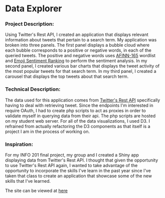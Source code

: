 # Data Explorer

### Project Description: 
Using Twitter's Rest API, I created an application that displays relevant information about 
tweets that pertain to a search term. My application was broken into three panels. The first panel
displays a bubble cloud where each bubble corresponds to a positive or negative words, in each of the queried
tweets. The positive and negative words uses [AFINN-165](http://www2.imm.dtu.dk/pubdb/views/publication_details.php?id=6010) wordlist and 
[Emoji Sentiment Ranking](http://journals.plos.org/plosone/article?id=10.1371/journal.pone.0144296) to perform the sentiment analysis. In my 
second panel, I created various bar charts that displays the tweet activity of the most popular tweets for that search term.
In my third panel, I created a carousel that displays the top tweets about that search term. 

### Technical Description:
The data used for this application comes from [Twitter's Rest API](https://developer.twitter.com/en/docs/tweets/post-and-engage/overview) 
specifically having to deal with retrieving tweet. Since the endpoints I'm interested in require OAuth,
I had to create php scripts to act as proxies in order to validate myself in querying data from their api.
The php scripts are hosted on my student web server. For all of the data visualizations, I used D3. I refrained 
from actually refactoring the D3 components as that itself is a project I am in the process of working on.

### Inspiration:
For my INFO 201 final project, my group and I created a Shiny app displaying data from Twitter's Rest API.
I thought that given the opportunity to use Twitter's Rest API again, I wanted to take advantage of the opportunity
to incorporate the skills I've learn in the past year since I've taken that class to create an application that
showcase some of the new skills that I've learned. 

 

The site can be viewed at [here](https://bdinh.github.io/tweetalytics/)
